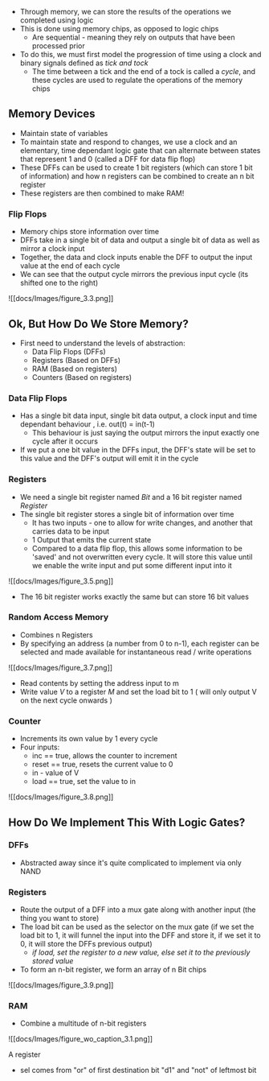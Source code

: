 - Through memory, we can store the results of the operations we completed using logic
- This is done using memory chips, as opposed to logic chips
	- Are sequential - meaning they rely on outputs that have been processed prior
- To do this, we must first model the progression of time using a clock and binary signals defined as *tick and tock*
	- The time between a tick and the end of a tock is called a *cycle*, and these cycles are used to regulate the operations of the memory chips


## Memory Devices 
- Maintain state of variables
- To maintain state and respond to changes, we use a clock and an elementary, time dependant logic gate that can alternate between states that represent 1 and 0 (called a DFF for data flip flop)
- These DFFs can be used to create 1 bit registers (which can store 1 bit of information) and how n registers can be combined to create an n bit register
- These registers are then combined to make RAM!

### Flip Flops
- Memory chips store information over time
- DFFs take in a single bit of data and output a single bit of data as well as mirror a clock input
- Together, the data and clock inputs enable the DFF to output the input value at the end of each cycle
- We can see that the output cycle mirrors the previous input cycle (its shifted one to the right)

![[docs/Images/figure_3.3.png]]

## Ok, But How Do We Store Memory?
- First need to understand the levels of abstraction:
	- Data Flip Flops (DFFs)
	- Registers (Based on DFFs)
	- RAM (Based on registers)
	- Counters (Based on registers)

### Data Flip Flops
- Has a single bit data input, single bit data output, a clock input and time dependant behaviour , i.e. out(t) = in(t-1)
	- This behaviour is just saying the output mirrors the input exactly one cycle after it occurs
- If we put a one bit value in the DFFs input, the DFF's state will be set to this value and the DFF's output will emit it in the cycle

### Registers
- We need a single bit register named *Bit* and a 16 bit register named *Register*
- The single bit register stores a single bit of information over time
	- It has two inputs - one to allow for write changes, and another that carries data to be input
	- 1 Output that emits the current state
	- Compared to a data flip flop, this allows some information to be 'saved' and not overwritten every cycle. It will store this value until we enable the write input and put some different input into it

![[docs/Images/figure_3.5.png]]

- The 16 bit register works exactly the same but can store 16 bit values

### Random Access Memory
- Combines n Registers
- By specifying an address (a number from 0 to n-1), each register can be selected and made available for instantaneous read / write operations

![[docs/Images/figure_3.7.png]]

- Read contents by setting the address input to m
- Write value *V* to a register *M* and set the load bit to 1 ( will only output V on the next cycle onwards )
### Counter
- Increments its own value by 1 every cycle
- Four inputs:
	- inc == true, allows the counter to increment
	- reset == true, resets the current value to 0
	- in - value of V
	- load == true, set the value to in

![[docs/Images/figure_3.8.png]]

## How Do We Implement This With Logic Gates?

### DFFs
- Abstracted away since it's quite complicated to implement via only NAND

### Registers
- Route the output of a DFF into a mux gate along with another input (the thing you want to store)
- The load bit can be used as the selector on the mux gate (if we set the load bit to 1, it will funnel the input into the DFF and store it, if we set it to 0, it will store the DFFs previous output)
	- *if load, set the register to a new value, else set it to the previously stored value*
- To form an n-bit register, we form an array of n Bit chips

![[docs/Images/figure_3.9.png]]

### RAM
- Combine a multitude of n-bit registers

![[docs/Images/figure_wo_caption_3.1.png]]


A register
- sel comes from "or" of first destination bit "d1" and "not" of leftmost bit
